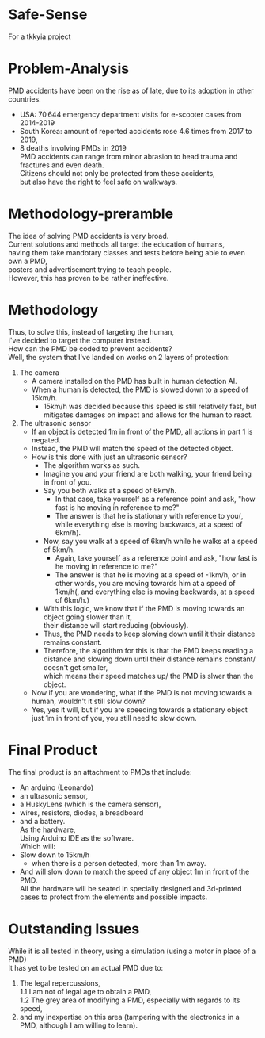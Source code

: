 # Safe-Sense
 For a tkkyia project

# Problem-Analysis
 PMD accidents have been on the rise as of late, due to its adoption in other countries.<br>
 - USA: 70 644 emergency department visits for e-scooter cases from 2014-2019<br>
 - South Korea: amount of reported accidents rose 4.6 times from 2017 to 2019, <br>
 - 8 deaths involving PMDs in 2019 <br>
 PMD accidents can range from minor abrasion to head trauma and fractures and even death. <br>
 Citizens should not only be protected from these accidents, <br>
 but also have the right to feel safe on walkways. <br>

# Methodology-preramble
 The idea of solving PMD accidents is very broad. <br>
 Current solutions and methods all target the education of humans, <br>
 having them take mandotary classes and tests before being able to even own a PMD, <br>
 posters and advertisement trying to teach people. <br>
 However, this has proven to be rather ineffective. <br>

# Methodology
 Thus, to solve this, instead of targeting the human, <br>
 I've decided to target the computer instead. <br>
 How can the PMD be coded to prevent accidents? <br>
 Well, the system that I've landed on works on 2 layers of protection: <br>
 1. The camera <br>
    - A camera installed on the PMD has built in human detection AI. <br>
    - When a human is detected, the PMD is slowed down to a speed of 15km/h. <br>
        - 15km/h was decided because this speed is still relatively fast, but mitigates damages on impact and allows for the human to react.
2. The ultrasonic sensor <br>
    - If an object is detected 1m in front of the PMD, all actions in part 1 is negated. <br>
    - Instead, the PMD will match the speed of the detected object. <br>
    - How is this done with just an ultrasonic sensor? <br>
        - The algorithm works as such. <br>
        - Imagine you and your friend are both walking, your friend being in front of you. <br>
        - Say you both walks at a speed of 6km/h. <br>
            - In that case, take yourself as a reference point and ask, "how fast is he moving in reference to me?" <br>
            - The answer is that he is stationary with reference to you(, while everything else is moving backwards, at a speed of 6km/h). <br>
        - Now, say you walk at a speed of 6km/h while he walks at a speed of 5km/h. <br> 
            - Again, take yourself as a reference point and ask, "how fast is he moving in reference to me?" <br>
            - The answer is that he is moving at a speed of -1km/h, or in other words, you are moving towards him at a speed of 1km/h(, and everything else is moving backwards, at a speed of 6km/h.) <br>
        - With this logic, we know that if the PMD is moving towards an object going slower than it, <br>
         their distance will start reducing (obviously). <br>
        - Thus, the PMD needs to keep slowing down until it their distance remains constant. <br>
        - Therefore, the algorithm for this is that the PMD keeps reading a distance and slowing down until their distance remains constant/  doesn't get smaller, <br>
        which means their speed matches up/ the PMD is slwer than the object. <br>
    - Now if you are wondering, what if the PMD is not moving towards a human, wouldn't it still slow down? <br>
    - Yes, yes it will, but if you are speeding towards a stationary object just 1m in front of you, you still need to slow down. <br>

# Final Product
 The final product is an attachment to PMDs that include:
 - An arduino (Leonardo) <br>
 - an ultrasonic sensor, <br>
 - a HuskyLens (which is the camera sensor), <br>
 - wires, resistors, diodes, a breadboard <br>
 - and a battery. <br>
 As the hardware, <br>
 Using Arduino IDE as the software. <br>
 Which will: <br>
 - Slow down to 15km/h <br>
    - when there is a person detected, more than 1m away. <br>
 - And will slow down to match the speed of any object 1m in front of the PMD. <br>
All the hardware will be seated in specially designed and 3d-printed cases to protect from the elements and possible impacts. <br>

# Outstanding Issues
 While it is all tested in theory, using a simulation (using a motor in place of a PMD) <br>
 It has yet to be tested on an actual PMD due to: <br>
 1. The legal repercussions, <br>
    1.1 I am not of legal age to obtain a PMD, <br>
    1.2 The grey area of modifying a PMD, especially with regards to its speed, <br>
 2. and my inexpertise on this area (tampering with the electronics in a PMD, although I am willing to learn). <br><br>